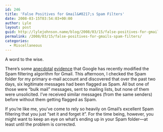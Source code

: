 ```yaml
---
id: 246
title: 'False Positives for Gmail&#8217;s Spam Filters'
date: 2008-03-15T03:54:03+00:00
author: Lyle
layout: post
guid: http://lylejohnson.name/blog/2008/03/15/false-positives-for-gmails-spam-filters/
permalink: /2008/03/15/false-positives-for-gmails-spam-filters/
categories:
  - Miscellaneous
---
```

A word to the wise.

There&#8217;s some [anecdotal](http://forums.macrumors.com/showthread.php?t=453990) [evidence](http://groups.google.com/group/Gmail-Problem-solving/browse_thread/thread/097f9c7603f40dc1/684c127945f4ade3#684c127945f4ade3) that Google has recently modified the Spam filtering algorithm for Gmail. This afternoon, I checked the Spam folder for my primary e-mail account and discovered that over the past two days, six legitimate messages had been flagged as Spam. All but one of those were &#8220;bulk mail&#8221; messages, sent to mailing lists, but none of them were unsolicited. I&#8217;ve received similar messages (from the same senders) before without them getting flagged as Spam.

If you&#8217;re like me, you&#8217;ve come to rely so heavily on Gmail&#8217;s excellent Spam filtering that you just &#8220;set it and forget it&#8221;. For the time being, however, you might want to keep an eye on what&#8217;s ending up in your Spam folder&#8212;at least until the problem is corrected.